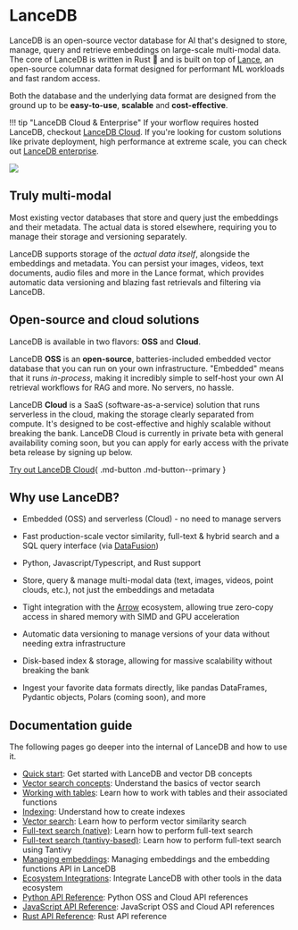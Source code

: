 # LanceDB

LanceDB is an open-source vector database for AI that's designed to store, manage, query and retrieve embeddings on large-scale multi-modal data. The core of LanceDB is written in Rust 🦀 and is built on top of [Lance](https://github.com/lancedb/lance), an open-source columnar data format designed for performant ML workloads and fast random access.

Both the database and the underlying data format are designed from the ground up to be **easy-to-use**, **scalable** and **cost-effective**.

!!! tip "LanceDB Cloud & Enterprise"
    If your worflow requires hosted LanceDB, checkout [LanceDB Cloud](). If you're looking for custom solutions like private deployment, high performance at extreme scale, you can check out [LanceDB enterprise]().  


![](assets/lancedb_and_lance.png)

## Truly multi-modal

Most existing vector databases that store and query just the embeddings and their metadata. The actual data is stored elsewhere, requiring you to manage their storage and versioning separately.

LanceDB supports storage of the *actual data itself*, alongside the embeddings and metadata. You can persist your images, videos, text documents, audio files and more in the Lance format, which provides automatic data versioning and blazing fast retrievals and filtering via LanceDB.

## Open-source and cloud solutions

LanceDB is available in two flavors: **OSS** and **Cloud**.

LanceDB **OSS** is an **open-source**, batteries-included embedded vector database that you can run on your own infrastructure. "Embedded" means that it runs *in-process*, making it incredibly simple to self-host your own AI retrieval workflows for RAG and more. No servers, no hassle.

LanceDB **Cloud** is a SaaS (software-as-a-service) solution that runs serverless in the cloud, making the storage clearly separated from compute. It's designed to be cost-effective and highly scalable without breaking the bank. LanceDB Cloud is currently in private beta with general availability coming soon, but you can apply for early access with the private beta release by signing up below.

[Try out LanceDB Cloud](https://noteforms.com/forms/lancedb-mailing-list-cloud-kty1o5?notionforms=1&utm_source=notionforms){ .md-button .md-button--primary }

## Why use LanceDB?

* Embedded (OSS) and serverless (Cloud) - no need to manage servers

* Fast production-scale vector similarity, full-text & hybrid search and a SQL query interface (via [DataFusion](https://github.com/apache/arrow-datafusion))

* Python, Javascript/Typescript, and Rust support

* Store, query & manage multi-modal data (text, images, videos, point clouds, etc.), not just the embeddings and metadata

* Tight integration with the [Arrow](https://arrow.apache.org/docs/format/Columnar.html) ecosystem, allowing true zero-copy access in shared memory with SIMD and GPU acceleration

* Automatic data versioning to manage versions of your data without needing extra infrastructure

* Disk-based index & storage, allowing for massive scalability without breaking the bank

* Ingest your favorite data formats directly, like pandas DataFrames, Pydantic objects, Polars (coming soon), and more

## Documentation guide

The following pages go deeper into the internal of LanceDB and how to use it.

* [Quick start](basic.md): Get started with LanceDB and vector DB concepts
* [Vector search concepts](concepts/vector_search.md): Understand the basics of vector search
* [Working with tables](guides/tables.md): Learn how to work with tables and their associated functions
* [Indexing](ann_indexes.md): Understand how to create indexes
* [Vector search](search.md): Learn how to perform vector similarity search
* [Full-text search (native)](fts.md): Learn how to perform full-text search
* [Full-text search (tantivy-based)](fts_tantivy.md): Learn how to perform full-text search using Tantivy
* [Managing embeddings](embeddings/index.md): Managing embeddings and the embedding functions API in LanceDB
* [Ecosystem Integrations](integrations/index.md): Integrate LanceDB with other tools in the data ecosystem
* [Python API Reference](python/python.md): Python OSS and Cloud API references
* [JavaScript API Reference](javascript/modules.md): JavaScript OSS and Cloud API references
* [Rust API Reference](https://docs.rs/lancedb/latest/lancedb/index.html): Rust API reference
